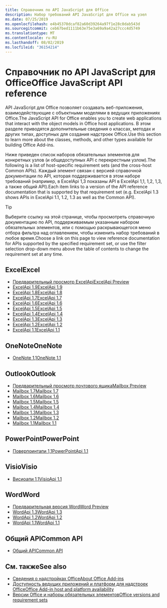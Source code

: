 ```yaml
---
title: Справочник по API JavaScript для Office
description: Набор требований API JavaScript для Office на узел
ms.date: 07/25/2019
ms.openlocfilehash: e4b45370dcaf82a60d39264a97f1e28c0dab543d
ms.sourcegitcommit: ceb67bed1111b63e75e3a69a9a42a27ccc4d5749
ms.translationtype: MT
ms.contentlocale: ru-RU
ms.lasthandoff: 08/02/2019
ms.locfileid: "36154214"
---
```

# <a name="office-javascript-api-reference"></a><span data-ttu-id="c44dc-103">Справочник по API JavaScript для Office</span><span class="sxs-lookup"><span data-stu-id="c44dc-103">Office JavaScript API reference</span></span>

<span data-ttu-id="c44dc-104">API JavaScript для Office позволяет создавать веб-приложения, взаимодействующие с объектными моделями в ведущих приложениях Office.</span><span class="sxs-lookup"><span data-stu-id="c44dc-104">The JavaScript API for Office enables you to create web applications that interact with the object models in Office host applications.</span></span> <span data-ttu-id="c44dc-105">В этом разделе приводятся дополнительные сведения о классах, методах и других типах, доступных для создания надстроек Office.</span><span class="sxs-lookup"><span data-stu-id="c44dc-105">Use this section to learn more about the classes, methods, and other types available for building Office Add-ins.</span></span>

<span data-ttu-id="c44dc-106">Ниже приведен список наборов обязательных элементов для конкретных узлов (и общедоступных API с перекрестным узлом).</span><span class="sxs-lookup"><span data-stu-id="c44dc-106">The following is a list of host-specific requirement sets (and the cross-host Common APIs).</span></span> <span data-ttu-id="c44dc-107">Каждый элемент связан с версией справочной документации по API, которая поддерживается в этом наборе требований (например, в ExcelApi 1,3 показаны API в ExcelApi 1,1, 1,2, 1,3, а также общий API).</span><span class="sxs-lookup"><span data-stu-id="c44dc-107">Each item links to a version of the API reference documentation that is supported by that requirement set (e.g. ExcelApi 1.3 shows APIs in ExcelApi 1.1, 1.2, 1.3 as well as the Common API).</span></span>

> [!TIP]
> <span data-ttu-id="c44dc-108">Выберите ссылку на этой странице, чтобы просмотреть справочную документацию по API, поддерживаемым указанным набором обязательных элементов, или с помощью раскрывающегося меню отбора фильтра над оглавлением, чтобы изменить набор требований в любое время.</span><span class="sxs-lookup"><span data-stu-id="c44dc-108">Choose a link on this page to view reference documentation for APIs supported by the specified requirement set, or use the filter selection drop-down menu above the table of contents to change the requirement set at any time.</span></span>

## <a name="excel"></a><span data-ttu-id="c44dc-109">Excel</span><span class="sxs-lookup"><span data-stu-id="c44dc-109">Excel</span></span>

- [<span data-ttu-id="c44dc-110">Предварительный просмотр ExcelApi</span><span class="sxs-lookup"><span data-stu-id="c44dc-110">ExcelApi Preview</span></span>](/javascript/api/excel?view=excel-js-preview)
- [<span data-ttu-id="c44dc-111">ExcelApi 1.9</span><span class="sxs-lookup"><span data-stu-id="c44dc-111">ExcelApi 1.9</span></span>](/javascript/api/excel?view=excel-js-1.9)
- [<span data-ttu-id="c44dc-112">ExcelApi 1.8</span><span class="sxs-lookup"><span data-stu-id="c44dc-112">ExcelApi 1.8</span></span>](/javascript/api/excel?view=excel-js-1.8)
- [<span data-ttu-id="c44dc-113">ExcelApi 1.7</span><span class="sxs-lookup"><span data-stu-id="c44dc-113">ExcelApi 1.7</span></span>](/javascript/api/excel?view=excel-js-1.7)
- [<span data-ttu-id="c44dc-114">ExcelApi 1.6</span><span class="sxs-lookup"><span data-stu-id="c44dc-114">ExcelApi 1.6</span></span>](/javascript/api/excel?view=excel-js-1.6)
- [<span data-ttu-id="c44dc-115">ExcelApi 1.5</span><span class="sxs-lookup"><span data-stu-id="c44dc-115">ExcelApi 1.5</span></span>](/javascript/api/excel?view=excel-js-1.5)
- [<span data-ttu-id="c44dc-116">ExcelApi 1.4</span><span class="sxs-lookup"><span data-stu-id="c44dc-116">ExcelApi 1.4</span></span>](/javascript/api/excel?view=excel-js-1.4)
- [<span data-ttu-id="c44dc-117">ExcelApi 1.3</span><span class="sxs-lookup"><span data-stu-id="c44dc-117">ExcelApi 1.3</span></span>](/javascript/api/excel?view=excel-js-1.3)
- [<span data-ttu-id="c44dc-118">ExcelApi 1.2</span><span class="sxs-lookup"><span data-stu-id="c44dc-118">ExcelApi 1.2</span></span>](/javascript/api/excel?view=excel-js-1.2)
- [<span data-ttu-id="c44dc-119">ExcelApi 1.1</span><span class="sxs-lookup"><span data-stu-id="c44dc-119">ExcelApi 1.1</span></span>](/javascript/api/excel?view=excel-js-1.1)

## <a name="onenote"></a><span data-ttu-id="c44dc-120">OneNote</span><span class="sxs-lookup"><span data-stu-id="c44dc-120">OneNote</span></span>

- [<span data-ttu-id="c44dc-121">OneNote 1,1</span><span class="sxs-lookup"><span data-stu-id="c44dc-121">OneNote 1.1</span></span>](/javascript/api/onenote?view=onenote-js-1.1)

## <a name="outlook"></a><span data-ttu-id="c44dc-122">Outlook</span><span class="sxs-lookup"><span data-stu-id="c44dc-122">Outlook</span></span>

- [<span data-ttu-id="c44dc-123">Предварительный просмотр почтового ящика</span><span class="sxs-lookup"><span data-stu-id="c44dc-123">Mailbox Preview</span></span>](/javascript/api/outlook?view=outlook-js-preview)
- [<span data-ttu-id="c44dc-124">Mailbox 1.7</span><span class="sxs-lookup"><span data-stu-id="c44dc-124">Mailbox 1.7</span></span>](/javascript/api/outlook?view=outlook-js-1.7)
- [<span data-ttu-id="c44dc-125">Mailbox 1.6</span><span class="sxs-lookup"><span data-stu-id="c44dc-125">Mailbox 1.6</span></span>](/javascript/api/outlook?view=outlook-js-1.6)
- [<span data-ttu-id="c44dc-126">Mailbox 1.5</span><span class="sxs-lookup"><span data-stu-id="c44dc-126">Mailbox 1.5</span></span>](/javascript/api/outlook?view=outlook-js-1.5)
- [<span data-ttu-id="c44dc-127">Mailbox 1.4</span><span class="sxs-lookup"><span data-stu-id="c44dc-127">Mailbox 1.4</span></span>](/javascript/api/outlook?view=outlook-js-1.4)
- [<span data-ttu-id="c44dc-128">Mailbox 1.3</span><span class="sxs-lookup"><span data-stu-id="c44dc-128">Mailbox 1.3</span></span>](/javascript/api/outlook?view=outlook-js-1.3)
- [<span data-ttu-id="c44dc-129">Mailbox 1.2</span><span class="sxs-lookup"><span data-stu-id="c44dc-129">Mailbox 1.2</span></span>](/javascript/api/outlook?view=outlook-js-1.2)
- [<span data-ttu-id="c44dc-130">Mailbox 1.1</span><span class="sxs-lookup"><span data-stu-id="c44dc-130">Mailbox 1.1</span></span>](/javascript/api/outlook?view=outlook-js-1.1)

## <a name="powerpoint"></a><span data-ttu-id="c44dc-131">PowerPoint</span><span class="sxs-lookup"><span data-stu-id="c44dc-131">PowerPoint</span></span>

- [<span data-ttu-id="c44dc-132">Поверпоинтапи 1,1</span><span class="sxs-lookup"><span data-stu-id="c44dc-132">PowerPointApi 1.1</span></span>](/javascript/api/powerpoint?view=powerpoint-js-1.1)

## <a name="visio"></a><span data-ttu-id="c44dc-133">Visio</span><span class="sxs-lookup"><span data-stu-id="c44dc-133">Visio</span></span>

- [<span data-ttu-id="c44dc-134">Висиоапи 1,1</span><span class="sxs-lookup"><span data-stu-id="c44dc-134">VisioApi 1.1</span></span>](/javascript/api/visio?view=visio-js-1.1)

## <a name="word"></a><span data-ttu-id="c44dc-135">Word</span><span class="sxs-lookup"><span data-stu-id="c44dc-135">Word</span></span>

- [<span data-ttu-id="c44dc-136">Предварительная версия Word</span><span class="sxs-lookup"><span data-stu-id="c44dc-136">Word Preview</span></span>](/javascript/api/word?view=word-js-preview)
- [<span data-ttu-id="c44dc-137">WordApi 1.3</span><span class="sxs-lookup"><span data-stu-id="c44dc-137">WordApi 1.3</span></span>](/javascript/api/word?view=word-js-1.3)
- [<span data-ttu-id="c44dc-138">WordApi 1.2</span><span class="sxs-lookup"><span data-stu-id="c44dc-138">WordApi 1.2</span></span>](/javascript/api/word?view=word-js-1.2)
- [<span data-ttu-id="c44dc-139">WordApi 1.1</span><span class="sxs-lookup"><span data-stu-id="c44dc-139">WordApi 1.1</span></span>](/javascript/api/word?view=word-js-1.1)

## <a name="common-api"></a><span data-ttu-id="c44dc-140">Общий API</span><span class="sxs-lookup"><span data-stu-id="c44dc-140">Common API</span></span>

- [<span data-ttu-id="c44dc-141">Общий API</span><span class="sxs-lookup"><span data-stu-id="c44dc-141">Common API</span></span>](/javascript/api/office?view=common-js)

## <a name="see-also"></a><span data-ttu-id="c44dc-142">См. также</span><span class="sxs-lookup"><span data-stu-id="c44dc-142">See also</span></span>

- [<span data-ttu-id="c44dc-143">Сведения о надстройках Office</span><span class="sxs-lookup"><span data-stu-id="c44dc-143">About Office Add-ins</span></span>](/office/dev/add-ins/overview)
- [<span data-ttu-id="c44dc-144">Доступность ведущих приложений и платформ для надстроек Office</span><span class="sxs-lookup"><span data-stu-id="c44dc-144">Office Add-in host and platform availability</span></span>](/office/dev/add-ins/overview/office-add-in-availability)
- [<span data-ttu-id="c44dc-145">Версии Office и наборы обязательных элементов</span><span class="sxs-lookup"><span data-stu-id="c44dc-145">Office versions and requirement sets</span></span>](/office/dev/add-ins/develop/office-versions-and-requirement-sets)
